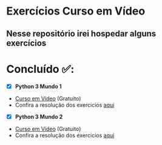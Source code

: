 # Exercícios Curso em Vídeo

## Nesse repositório irei hospedar alguns exercícios

# Concluído ✅:

- [x] **Python 3 Mundo 1**
- [Curso em Vídeo](https://www.cursoemvideo.com/) (Gratuito)
- Confira a resolução dos exercicios [aqui](https://github.com/pedrohentec/Exercicios_Guanabara/tree/main/exercicios_Mundo_1)

- [x] **Python 3 Mundo 2**
- [Curso em Vídeo](https://www.cursoemvideo.com/) (Gratuito)
- Confira a resolução dos exercicios [aqui](https://github.com/pedrohentec/Exercicios_Guanabara/tree/main/exercicios_Mundo_2)





